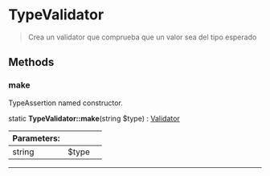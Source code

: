 
                                                                                                                                            
    
# TypeValidator


> Crea un validator que comprueba que un valor sea del tipo esperado
>
> 








## Methods

### make
TypeAssertion named constructor.


static **TypeValidator::make**(string $type) : [Validator](../../../../Validator.md)


|Parameters: | | |
| --- | --- | --- |
|string |$type |  |

---


                                                                                                                                                                                                                                                                                                                                                                                                            
    
                                                                                                                                                                                                                                                                             
                